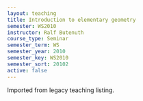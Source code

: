 ```yaml
---
layout: teaching
title: Introduction to elementary geometry
semester: WS2010
instructor: Ralf Butenuth
course_type: Seminar
semester_term: WS
semester_year: 2010
semester_key: WS2010
semester_sort: 20102
active: false
---
```

Imported from legacy teaching listing.
